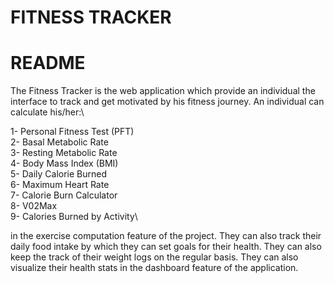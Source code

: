 # FITNESS TRACKER

# README

The Fitness Tracker is the web application which provide an individual the interface to track and get motivated by his fitness journey. An individual can calculate his/her:\

1- Personal Fitness Test (PFT)\
2- Basal Metabolic Rate\
3- Resting Metabolic Rate\
4- Body Mass Index (BMI)\
5- Daily Calorie Burned\
6- Maximum Heart Rate\
7- Calorie Burn Calculator\
8- V02Max\
9- Calories Burned by Activity\

in the exercise computation feature of the project. They can also track their daily food intake by which they can set goals for their health. They can also keep the track of their weight logs on the regular basis. They can also visualize their health stats in the dashboard feature of the application. 


